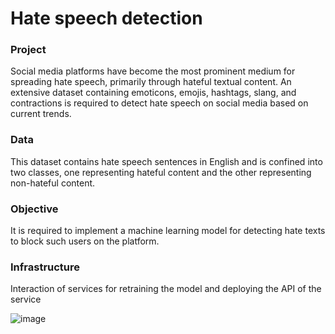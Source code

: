# Hate speech detection
### Project
Social media platforms have become the most prominent medium for spreading hate speech, primarily through hateful textual content. An extensive dataset containing emoticons, emojis, hashtags, slang, and contractions is required to detect hate speech on social media based on current trends. 

### Data
This dataset contains hate speech sentences in English and is confined into two classes, one representing hateful content and the other representing non-hateful content. 

### Objective
It is required to implement a machine learning model for detecting hate texts to block such users on the platform.

### Infrastructure
Interaction of services for retraining the model and deploying the API of the service

![image](https://github.com/user-attachments/assets/cc3fc35c-8a9e-43ac-850f-5abc7bdc0fa4)
